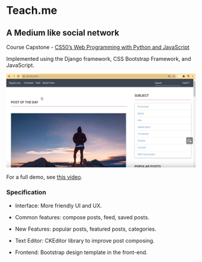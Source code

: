 # Teach.me
## A Medium like social network
Course Capstone - [CS50’s Web Programming with Python and JavaScript](https://cs50.harvard.edu/web/2020/)

Implemented using the Django framework, CSS Bootstrap Framework, and JavaScript.

![demo img](demo.png)

For a full demo, see [this video](https://www.youtube.com/watch?v=-toxzABgUFs&list=PL63wdUW0APKvFys2It2Ubgs6DslKpblW8).

### Specification

- Interface: More friendly UI and UX.

- Common features: compose posts, feed, saved posts.

- New Features: popular posts, featured posts, categories.

- Text Editor: CKEditor library to improve post composing.

- Frontend: Bootstrap design template in the front-end. 

